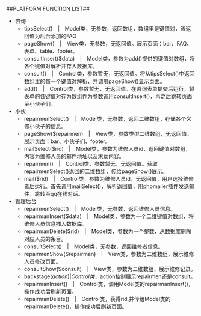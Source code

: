 ##PLATFORM FUNCTION LIST##
* 咨询
	* tipsSelect()　|　Model类，无参数，返回数组，数组里是键值对，该返回值为后台添加的FAQ
	* pageShow()　|　View类，无参数，无返回值。展示页面：bar、FAQ、表单、table、footer。
	* consultInsert($data)　|　Model类，参数为add()提供的键值对数组，将各个键值对解析并存入数据库。
 	* consult()　|　Control类，参数暂无，无返回值。将从tipsSelect()中返回数组里的每一个键值对解析，并调用pageShow()显示页面。
	* add()　|　Control类，参数暂无，无返回值。在咨询表单提交后运行，将表单的各键值对存为数组作为参数调用consultInsert()，再之后跳转页面至小伙子们。
* 小伙
	* repairmenSelect()　|　Model类，无参数，返回二维数组，存储各个义修小伙子的信息。
	* pageShow($repairmen)　|　View类，参数类型二维数组，无返回值。	展示页面：bar、小伙子们、footer。
	* mailSelect($rid)　|　Model类，参数为维修人员id，返回键值对数组，内容为维修人员的邮件地址以及求助内容。
	* repairmen()　|　Control类，参数暂无，无返回值。获取repairmenSelect()返回的二维数组，传给pageShow()展示。
	* mail($rid)　|　Control类，参数为维修人员id，无返回值，用户选择维修者后运行。首先调用mailSelect()，解析返回值，用phpmailer插件发送邮件，跳转至qq在线对话。
* 管理后台
	* repairmenSelect()　|　Model类，无参数，返回维修人员信息。
	* repairmanInsert($data)　|　Model类，参数为一个二维键值对数组，将维修人员信息插入数据库。
	* repairmanDelete($rid)　|　Model类，参数为一个整数，从数据库删除对应人员的条目。
	* consultSelect()　|　Model类，无参数，返回维修者信息。
	* repairmenShow($repairman)　|　View类，参数为二维数组，展示维修人员修改页面。
	* consultShow($consult)　|　View类，参数为二维数组，展示维修记录。
	* backstage($action)　|　Control类，$action控制展示repairmen还是consult。
	* repairmanInsert()　|　Control类，调用Model类的repairmanInsert()，操作成功后刷新页面。
	* repairmanDelete()　|　Control类，获得rid,并传给Model类的repairmanDelete()，操作成功后刷新页面。